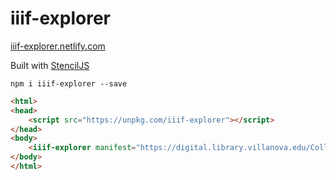 # iiif-explorer

[iiif-explorer.netlify.com](https://iiif-explorer.netlify.com)

Built with [StencilJS](https://stenciljs.com/)

    npm i iiif-explorer --save

```html
<html>
<head>
    <script src="https://unpkg.com/iiif-explorer"></script>
</head>
<body>
    <iiif-explorer manifest="https://digital.library.villanova.edu/Collection/vudl:3/IIIF"></iiif-explorer>
</body>
</html>
```